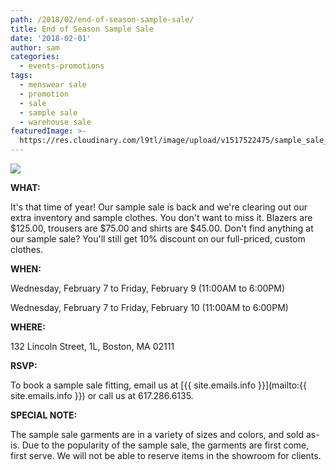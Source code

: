 ```yaml
---
path: /2018/02/end-of-season-sample-sale/
title: End of Season Sample Sale
date: '2018-02-01'
author: sam
categories:
  - events-promotions
tags:
  - menswear sale
  - promotion
  - sale
  - sample sale
  - warehouse sale
featuredImage: >-
  https://res.cloudinary.com/l9tl/image/upload/v1517522475/sample_sale_2018021_mlizf3.jpg
---
```

![](https://res.cloudinary.com/l9tl/image/upload/v1517522475/sample_sale_2018021_mlizf3.jpg)

**WHAT:**

It's that time of year! Our sample sale is back and we're clearing out our extra inventory and sample clothes. You don't want to miss it. Blazers are $125.00, trousers are $75.00 and shirts are $45.00. Don't find anything at our sample sale? You'll still get 10% discount on our full-priced, custom clothes.

**WHEN:**

Wednesday, February 7 to Friday, February 9 (11:00AM to 6:00PM)

Wednesday, February 7 to Friday, February 10 (11:00AM to 6:00PM)

**WHERE:** 

132 Lincoln Street, 1L, Boston, MA 02111

**RSVP:** 

To book a sample sale fitting, email us at [{{ site.emails.info }}](mailto:{{ site.emails.info }}) or call us at 617.286.6135.

**SPECIAL NOTE:** 

The sample sale garments are in a variety of sizes and colors, and sold as-is. Due to the popularity of the sample sale, the garments are first come, first serve. We will not be able to reserve items in the showroom for clients.
